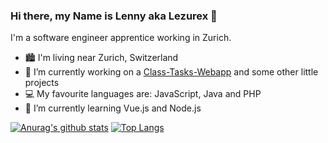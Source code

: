 ### Hi there, my Name is Lenny aka Lezurex 👋

I'm a software engineer apprentice working in Zurich.

- 🏙 I'm living near Zurich, Switzerland
- 🔭 I’m currently working on a [Class-Tasks-Webapp](https://github.com/Lezurex/openclass) and some other little projects
- 💻 My favourite languages are: JavaScript, Java and PHP
- 🌱 I’m currently learning Vue.js and Node.js

[![Anurag's github stats](https://github-readme-stats.vercel.app/api?username=Lezurex&count_private=true&hide=stars&theme=onedark)](https://github.com/anuraghazra/github-readme-stats)
[![Top Langs](https://github-readme-stats.vercel.app/api/top-langs/?username=Lezurex&layout=compact&count_private=true&hide=VBA,Dockerfile&langs_count=8&theme=onedark)](https://github.com/anuraghazra/github-readme-stats)
